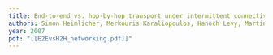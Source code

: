 ```yaml
---
title: End-to-end vs. hop-by-hop transport under intermittent connectivity
authors: Simon Heimlicher, Merkouris Karaliopoulos, Hanoch Levy, Martin May
year: 2007
pdf: "[[E2EvsH2H_networking.pdf]]"
---
```


